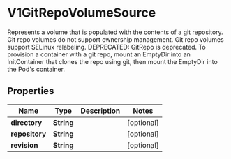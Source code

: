 

# V1GitRepoVolumeSource

Represents a volume that is populated with the contents of a git repository. Git repo volumes do not support ownership management. Git repo volumes support SELinux relabeling.  DEPRECATED: GitRepo is deprecated. To provision a container with a git repo, mount an EmptyDir into an InitContainer that clones the repo using git, then mount the EmptyDir into the Pod's container.
## Properties

Name | Type | Description | Notes
------------ | ------------- | ------------- | -------------
**directory** | **String** |  |  [optional]
**repository** | **String** |  |  [optional]
**revision** | **String** |  |  [optional]



